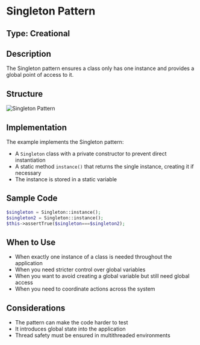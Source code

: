 # Singleton Pattern

## Type: Creational

## Description
The Singleton pattern ensures a class only has one instance and provides a global point of access to it.

## Structure
![Singleton Pattern](https://github.com/legrch/php-design-patterns/blob/master/~images/Singleton.png)

## Implementation
The example implements the Singleton pattern:
- A `Singleton` class with a private constructor to prevent direct instantiation
- A static method `instance()` that returns the single instance, creating it if necessary
- The instance is stored in a static variable

## Sample Code

```php
$singleton = Singleton::instance();
$singleton2 = Singleton::instance();
$this->assertTrue($singleton===$singleton2);
```

## When to Use
- When exactly one instance of a class is needed throughout the application
- When you need stricter control over global variables
- When you want to avoid creating a global variable but still need global access
- When you need to coordinate actions across the system

## Considerations
- The pattern can make the code harder to test
- It introduces global state into the application
- Thread safety must be ensured in multithreaded environments

